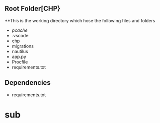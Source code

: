 ##  Root Folder[CHP}
**This is the working directory which hose the following files and folders
* _pcache_
* .vscode
* chp
* migrations
* nautilus
* app.py
* Procfile
* requirements.txt
## Dependencies
* requirements.txt
# sub

